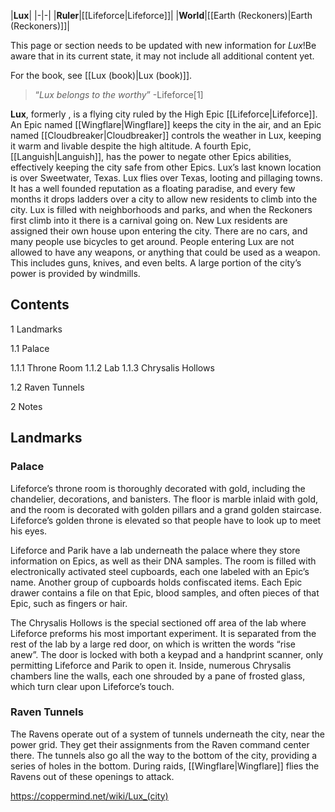 |**Lux**|
|-|-|
|**Ruler**|[[Lifeforce\|Lifeforce]]|
|**World**|[[Earth (Reckoners)\|Earth (Reckoners)]]|

This page or section needs to be updated with new information for *Lux*!Be aware that in its current state, it may not include all additional content yet.

For the book, see [[Lux (book)\|Lux (book)]].
>“*Lux belongs to the worthy*”
\-Lifeforce[1]


**Lux**, formerly , is a flying city ruled by the High Epic [[Lifeforce\|Lifeforce]]. An Epic named [[Wingflare\|Wingflare]] keeps the city in the air, and an Epic named [[Cloudbreaker\|Cloudbreaker]] controls the weather in Lux, keeping it warm and livable despite the high altitude. A fourth Epic, [[Languish\|Languish]], has the power to negate other Epics abilities, effectively keeping the city safe from other Epics. Lux’s last known location is over Sweetwater, Texas.
Lux flies over Texas, looting and pillaging towns. It has a well founded reputation as a floating paradise, and every few months it drops ladders over a city to allow new residents to climb into the city. Lux is filled with neighborhoods and parks, and when the Reckoners first climb into it there is a carnival going on. New Lux residents are assigned their own house upon entering the city. There are no cars, and many people use bicycles to get around. People entering Lux are not allowed to have any weapons, or anything that could be used as a weapon. This includes guns, knives, and even belts.
A large portion of the city’s power is provided by windmills.

## Contents

1 Landmarks

1.1 Palace

1.1.1 Throne Room
1.1.2 Lab
1.1.3 Chrysalis Hollows


1.2 Raven Tunnels


2 Notes


## Landmarks
### Palace

Lifeforce’s throne room is thoroughly decorated with gold, including the chandelier, decorations, and banisters. The floor is marble inlaid with gold, and the room is decorated with golden pillars and a grand golden staircase. Lifeforce’s golden throne is elevated so that people have to look up to meet his eyes.


Lifeforce and Parik have a lab underneath the palace where they store information on Epics, as well as their DNA samples. The room is filled with electronically activated steel cupboards, each one labeled with an Epic’s name. Another group of cupboards holds confiscated items. Each Epic drawer contains a file on that Epic, blood samples, and often pieces of that Epic, such as fingers or hair.


The Chrysalis Hollows is the special sectioned off area of the lab where Lifeforce preforms his most important experiment. It is separated from the rest of the lab by a large red door, on which is written the words “rise anew”. The door is locked with both a keypad and a handprint scanner, only permitting Lifeforce and Parik to open it. Inside, numerous Chrysalis chambers line the walls, each one shrouded by a pane of frosted glass, which turn clear upon Lifeforce’s touch.

### Raven Tunnels
The Ravens operate out of a system of tunnels underneath the city, near the power grid. They get their assignments from the Raven command center there. The tunnels also go all the way to the bottom of the city, providing a series of holes in the bottom. During raids, [[Wingflare\|Wingflare]] flies the Ravens out of these openings to attack.



https://coppermind.net/wiki/Lux_(city)